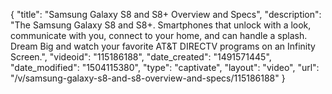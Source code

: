 {
    "title": "Samsung Galaxy S8 and S8+ Overview and Specs",
    "description": "The Samsung Galaxy S8 and S8+. Smartphones that unlock with a look, communicate with you, connect to your home, and can handle a splash. Dream Big and watch your favorite AT&T DIRECTV programs on an Infinity Screen.",
    "videoid": "115186188",
    "date_created": "1491571445",
    "date_modified": "1504115380",
    "type": "captivate",
    "layout": "video",
    "url": "\/v\/samsung-galaxy-s8-and-s8-overview-and-specs\/115186188"
}